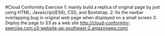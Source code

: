 #Cloud Conformity Exercise
1: mainly build a replica of original page by just using HTML, Javascript(ES6), CSS, and Bootstrap. 
2: fix the navbar overlapping bug in original web page when displayed on a small screen 
3: Deploy the page to S3 as a web site http://cloud-conformity-exercise.com.s3-website-ap-southeast-2.amazonaws.com/